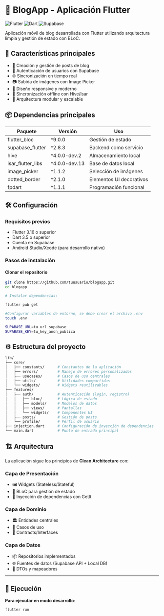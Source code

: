 # 📱 BlogApp - Aplicación Flutter

![Flutter](https://img.shields.io/badge/Flutter-3.16-blue)
![Dart](https://img.shields.io/badge/Dart-3.5-blue)
![Supabase](https://img.shields.io/badge/Supabase-2.8-green)

Aplicación móvil de blog desarrollada con Flutter utilizando arquitectura limpia y gestión de estado con BLoC.

## 🚀 Características principales

- 📝 Creación y gestión de posts de blog
- 🔐 Autenticación de usuarios con Supabase
- 🌐 Sincronización en tiempo real
- 📷 Subida de imágenes con Image Picker
- 📱 Diseño responsive y moderno
- 🔄 Sincronización offline con Hive/Isar
- 🧩 Arquitectura modular y escalable

## 📦 Dependencias principales

| Paquete | Versión | Uso |
|---------|---------|-----|
| flutter_bloc | ^9.0.0 | Gestión de estado |
| supabase_flutter | ^2.8.3 | Backend como servicio |
| hive | ^4.0.0-dev.2 | Almacenamiento local |
| isar_flutter_libs | ^4.0.0-dev.13 | Base de datos local |
| image_picker | ^1.1.2 | Selección de imágenes |
| dotted_border | ^2.1.0 | Elementos UI decorativos |
| fpdart | ^1.1.1 | Programación funcional |

## 🛠️ Configuración

### Requisitos previos

- Flutter 3.16 o superior
- Dart 3.5 o superior
- Cuenta en Supabase
- Android Studio/Xcode (para desarrollo nativo)

### Pasos de instalación

#### Clonar el repositorio

```bash
git clone https://github.com/tuusuario/blogapp.git
cd blogapp

# Instalar dependencias:

flutter pub get

#Configurar variables de entorno, se debe crear el archivo .env
touch .env

SUPABASE_URL=tu_url_supabase
SUPABASE_KEY=tu_key_anon_publica
```

## ⚙️ Estructura del proyecto

```bash
lib/
├── core/
│   ├── constants/      # Constantes de la aplicación
│   ├── errors/         # Manejo de errores personalizados
│   ├── usecases/       # Casos de uso centrales
│   ├── utils/          # Utilidades compartidas
│   └── widgets/        # Widgets reutilizables
├── features/
│   ├── auth/           # Autenticación (login, registro)
│   │   ├── bloc/       # Lógica de estado
│   │   ├── models/     # Modelos de datos
│   │   ├── views/      # Pantallas
│   │   └── widgets/    # Componentes UI
│   ├── posts/          # Gestión de posts
│   └── profile/        # Perfil de usuario
├── injection.dart      # Configuración de inyección de dependencias
└── main.dart           # Punto de entrada principal
```

## 🏗️ Arquitectura

La aplicación sigue los principios de **Clean Architecture** con:

### **Capa de Presentación**

- 🖼️ Widgets (Stateless/Stateful)
- 🧩 BLoC para gestión de estado
- 💉 Inyección de dependencias con GetIt

### **Capa de Dominio**

- 🏛️ Entidades centrales
- 🎯 Casos de uso
- 📜 Contracts/Interfaces

### **Capa de Datos**

- 📦 Repositorios implementados
- 🌐 Fuentes de datos (Supabase API + Local DB)
- 🔄 DTOs y mapeadores

---

## 🚦 Ejecución

**Para ejecutar en modo desarrollo**:

```bash
flutter run
```
